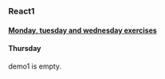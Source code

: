 ### React1

#### [Monday, tuesday and wednesday exercises](./monday-wednesday)
#### Thursday


demo1 is empty.
